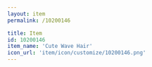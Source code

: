 ```yaml
---
layout: item
permalink: /10200146

title: Item
id: 10200146
item_name: 'Cute Wave Hair'
icon_url: 'item/icon/customize/10200146.png'
---
```

